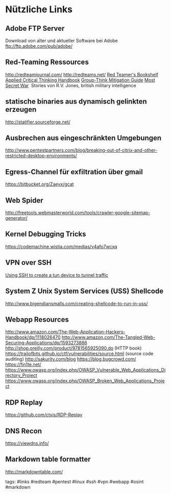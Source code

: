 # Nützliche Links

## Adobe FTP Server

Download von alter und aktueller Software bei Adobe
ftp://ftp.adobe.com/pub/adobe/

## Red-Teaming Ressources

http://redteamjournal.com/
http://redteams.net/
[Red Teamer's Bookshelf](http://redteams.net/bookshelf/)
[Applied Critical Thinking Handbook](http://usacac.army.mil/sites/default/files/documents/ufmcs/The_Applied_Critical_Thinking_Handbook_v7.0.pdf)
[Group-Think Mitigation Guide](http://usacac.army.mil/sites/default/files/documents/ufmcs/UFMCS_Group_Think_Mitigation_Guide.pdf)
[Most Secret War](http://www.amazon.de/dp/0141042826/ref=cm_sw_r_tw_dp_WYGpxb1FVJ1JM)
​	Stories von R.V. Jones, british military intelligence

## statische binaries aus dynamisch gelinkten erzeugen

http://statifier.sourceforge.net/

## Ausbrechen aus eingeschränkten Umgebungen

http://www.pentestpartners.com/blog/breaking-out-of-citrix-and-other-restricted-desktop-environments/

## Egress-Channel für exfiltration über gmail

https://bitbucket.org/Zaeyx/gcat

## Web Spider

http://freetools.webmasterworld.com/tools/crawler-google-sitemap-generator/

## Kernel Debugging Tricks

https://codemachine.wistia.com/medias/v4afo7wcxq

## VPN over SSH

[Using SSH to create a tun device to tunnel traffic](https://wiki.archlinux.org/index.php/VPN_over_SSH)

## System Z Unix System Services (USS) Shellcode

http://www.bigendiansmalls.com/creating-shellcode-to-run-in-uss/

## Webapp Resources

http://www.amazon.com/The-Web-Application-Hackers-Handbook/dp/1118026470
http://www.amazon.com/The-Tangled-Web-Securing-Applications/dp/1593273886
http://shop.oreilly.com/product/9781565925090.do (HTTP book)
https://trailofbits.github.io/ctf/vulnerabilities/source.html (source code auditing)
http://sakurity.com/blog
https://blog.bugcrowd.com/
https://fin1te.net/
https://www.owasp.org/index.php/OWASP_Vulnerable_Web_Applications_Directory_Project
https://www.owasp.org/index.php/OWASP_Broken_Web_Applications_Project

## RDP Replay

https://github.com/ctxis/RDP-Replay

## DNS Recon

https://viewdns.info/

## Markdown table formatter

http://markdowntable.com/

tags: #links #redteam #pentest #linux #ssh #vpn #webapp #osint #markdown 
